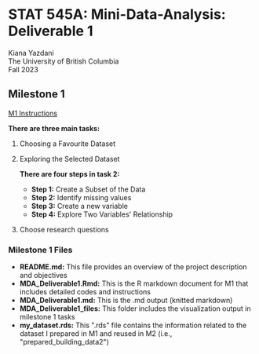 # STAT 545A: Mini-Data-Analysis: Deliverable 1

Kiana Yazdani\
The University of British Columbia\
Fall 2023

## **Milestone 1**

[M1 Instructions](https://stat545.stat.ubc.ca/mini-project/mini-project-1/)

**There are three main tasks:**

1.  Choosing a Favourite Dataset

2.  Exploring the Selected Dataset

    **There are four steps in task 2:**

    -   **Step 1:** Create a Subset of the Data
    -   **Step 2:** Identify missing values
    -   **Step 3:** Create a new variable
    -   **Step 4:** Explore Two Variables' Relationship

3.  Choose research questions

### **Milestone 1 Files**

-   **README.md:** This file provides an overview of the project description and objectives
-   **MDA_Deliverable1.Rmd:** This is the R markdown document for M1 that includes detailed codes and instructions
-   **MDA_Deliverable1.md:** This is the .md output (knitted markdown)
-   **MDA_Deliverable1_files:** This folder includes the visualization output in milestone 1 tasks
-   **my_dataset.rds:** This ".rds" file contains the information related to the dataset I prepared in M1 and reused in M2 (i.e., "prepared_building_data2")
